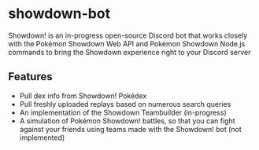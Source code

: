 # showdown-bot
Showdown! is an in-progress open-source Discord bot that works closely with the Pokémon Showdown Web API and Pokémon Showdown Node.js commands to bring the Showdown experience right to your Discord server

## Features
+ Pull dex info from Showdown! Pokédex
+ Pull freshly uploaded replays based on numerous search queries
+ An implementation of the Showdown Teambuilder (in-progress)
+ A simulation of Pokémon Showdown! battles, so that you can fight against your friends using teams made with the Showdown! bot (not implemented)
